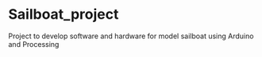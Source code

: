 # Sailboat_project
Project to develop software and hardware for model sailboat
using Arduino and Processing
